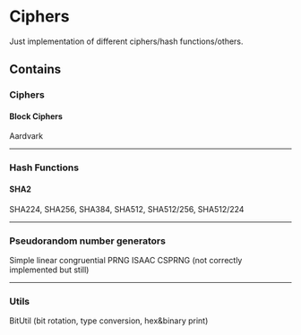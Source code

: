 # Ciphers

Just implementation of different ciphers/hash functions/others.

## Contains 
### Ciphers
#### Block Ciphers
Aardvark
***
### Hash Functions
#### SHA2
SHA224, SHA256, SHA384, SHA512, SHA512/256, SHA512/224
***
### Pseudorandom number generators
Simple linear congruential PRNG
ISAAC CSPRNG (not correctly implemented but still)
***

### Utils
BitUtil (bit rotation, type conversion, hex&binary print)
